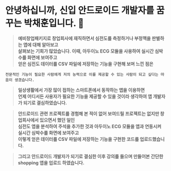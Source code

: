 # 안녕하십니까, 신입 안드로이드 개발자를 꿈꾸는 박채훈입니다. 👋

> **예비창업패키지로 창업회사에 재직하면서 심전도를 측정하거나 부정맥을 판별하는 앱에 대해 알아보고   
살펴보는 기회가 많았습니다. 이때, 아두이노 ECG 모듈을 사용하여 실시간 심박수를 화면에 보여주고  
얻은 심전도 데이터를 CSV 파일에 저장하는 기능을 구현해 보며 느낀 점은**
<pre><code>전문적인 기능이 필요한 사람에게 저의 능력으로 이를 제공할 수 있는 사람이 되고 싶다는 마음이 생겼습니다.</code></pre>    
>**일상생활에서 가장 많이 접하는 스마트폰에서 동작하는 앱을 이용하면  
언제 어디서든 사용자가 필요한 기능을 제공할 수 있을 것이라 생각하여 앱 개발자가 되기로 결심하였습니다.**

>**안드로이드 관련 프로젝트를 경험해 본 적이 없어 보여드릴 프로젝트는 없지만 창업회사에서 있으면서 했던 일인   
심전도 앱을 분석하여 주석을 추가한 것과 아두이노 ECG 모듈을 앱과 연동시켜 실시간 심박수를 화면에 보여주고  
이렇게 얻은 데이터를 CSV 파일에 저장하는 기능을 구현한 코드를 업로드했습니다.**  

>**그리고 안드로이드 개발자가 되기로 결심한 이후 강의를 들으며 만들어본 간단한 shopping 앱을 업로드 하였습니다.** 


